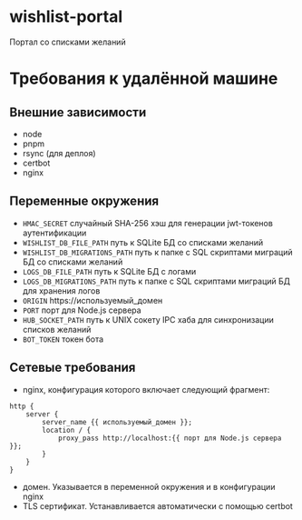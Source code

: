 # wishlist-portal
Портал со списками желаний

# Требования к удалённой машине
## Внешние зависимости
- node
- pnpm
- rsync (для деплоя)
- certbot
- nginx

## Переменные окружения
- `HMAC_SECRET` случайный SHA-256 хэш для генерации jwt-токенов аутентификации
- `WISHLIST_DB_FILE_PATH` путь к SQLite БД со списками желаний
- `WISHLIST_DB_MIGRATIONS_PATH` путь к папке с SQL скриптами миграций БД со списками желаний
- `LOGS_DB_FILE_PATH` путь к SQLite БД с логами
- `LOGS_DB_MIGRATIONS_PATH` путь к папке с SQL скриптами миграций БД для хранения логов
- `ORIGIN` https://используемый_домен
- `PORT` порт для Node.js сервера
- `HUB_SOCKET_PATH` путь к UNIX сокету IPC хаба для синхронизации списков желаний
- `BOT_TOKEN` токен бота

## Сетевые требования
- nginx, конфигурация которого включает следующий фрагмент:
```nginx
http {
    server {
        server_name {{ используемый_домен }};
        location / {
            proxy_pass http://localhost:{{ порт для Node.js сервера }};
        }
    }
}
```
- домен. Указывается в переменной окружения и в конфигурации nginx
- TLS сертификат. Устанавливается автоматически с помощью certbot
